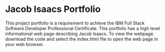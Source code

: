 # Jacob Isaacs Portfolio
This project portfolio is a requirement to achieve the IBM Full Stack Software Developer Professional Certificate.
This portfolio has a high level informational web page describing Jacob Isaacs.
To view the webpage download the code and select the index.html file to open the web page in your web browser.
